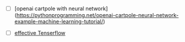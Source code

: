 
* [ ] [openai cartpole with neural network] (https://pythonprogramming.net/openai-cartpole-neural-network-example-machine-learning-tutorial/)

* [ ] [effective Tenserflow](https://github.com/vahidk/EffectiveTensorflow)
